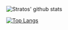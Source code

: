 

![Stratos' github stats](https://github-readme-stats.vercel.app/api?username=kisamegr&show_icons=true&include_all_commits=true)

[![Top Langs](https://github-readme-stats.vercel.app/api/top-langs/?username=kisamegr)](https://github.com/anuraghazra/github-readme-stats)
